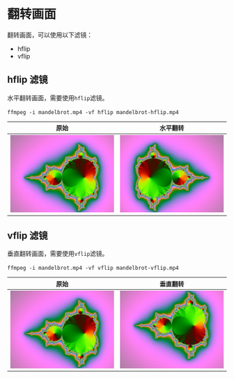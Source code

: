 # 翻转画面

翻转画面，可以使用以下滤镜：

* hflip
* vflip

## hflip 滤镜

水平翻转画面，需要使用`hflip`滤镜。

`ffmpeg -i mandelbrot.mp4 -vf hflip mandelbrot-hflip.mp4`

| 原始 | 水平翻转 |
|---|---|
| ![mandelbrot-w320](media/mandelbrot.png) | ![mandelbrot-hflip-w320](media/mandelbrot-hflip.png) |

## vflip 滤镜

垂直翻转画面，需要使用`vflip`滤镜。

`ffmpeg -i mandelbrot.mp4 -vf vflip mandelbrot-vflip.mp4`

| 原始 | 垂直翻转 |
|---|---|
| ![mandelbrot-w320](media/mandelbrot.png) | ![mandelbrot-vflip-w320](media/mandelbrot-vflip.png) |


